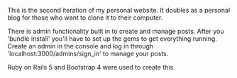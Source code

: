 This is the second iteration of my personal website. It doubles as a personal blog for those who want to clone it to their computer.

There is admin functionality built in to create and manage posts. After you 'bundle install' you'll have to set up the gems to get everything running. Create an admin in the console and log in through 'localhost:3000/admins/sign_in' to manage your posts. 

Ruby on Rails 5 and Bootstrap 4 were used to create this.
